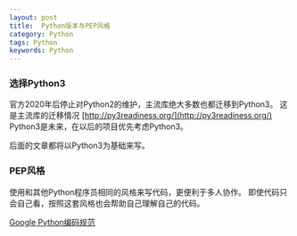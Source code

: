 ```yaml
---
layout: post
title:  Python版本与PEP风格 
category: Python
tags: Python
keywords: Python
---
```


### 选择Python3

官方2020年后停止对Python2的维护，主流库绝大多数也都迁移到Python3。
这是主流库的迁移情况 [http://py3readiness.org/](http://py3readiness.org/)
Python3是未来，在以后的项目优先考虑Python3。

后面的文章都将以Python3为基础来写。

### PEP风格

使用和其他Python程序员相同的风格来写代码，更便利于多人协作。
即使代码只会自己看，按照这套风格也会帮助自己理解自己的代码。

[Google Python编码规范](http://zh-google-styleguide.readthedocs.io/en/latest/google-python-styleguide/python_style_rules)
